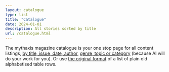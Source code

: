 ```yaml
---
layout: catalogue
type: list
title: "Catalogue"
date: 2024-01-01
description: All stories sorted by title
url: /catalogue.html
---
```


The mythaxis magazine catalogue is your one stop page for all content listings, [by title, issue, date, author](https://github.com/mythaxis/mythaxis.github.io/blob/author-index/data/xway2-metadata.json), [genre, topic or category](https://github.com/mythaxis/mythaxis.github.io/blob/master/content/archive.md) (because AI will do your work for you). Or use [the original format](https://mythaxis.wordpress.com/mythaxis-magazine/) of a list of plain old alphabetised table rows.